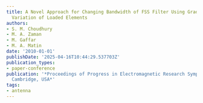 ```yaml
---
title: A Novel Approach for Changing Bandwidth of FSS Filter Using Gradual Circumferential
  Variation of Loaded Elements
authors:
- S. M. Choudhury
- M. A. Zaman
- M. Gaffar
- M. A. Matin
date: '2010-01-01'
publishDate: '2025-04-16T10:44:29.537703Z'
publication_types:
- paper-conference
publication: '*Proceedings of Progress in Electromagnetic Research Symposium PIERS,
  Cambridge, USA*'
tags:
- antenna
---
```

